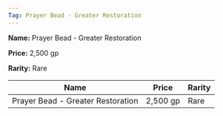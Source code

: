 ```yaml
---
Tag: Prayer Bead - Greater Restoration
---
```


**Name:** Prayer Bead - Greater Restoration

**Price:** 2,500 gp

**Rarity:** Rare

| Name     | Price     | Rarity     |
| -------- | --------- | ---------- |
| Prayer Bead - Greater Restoration | 2,500 gp | Rare |
